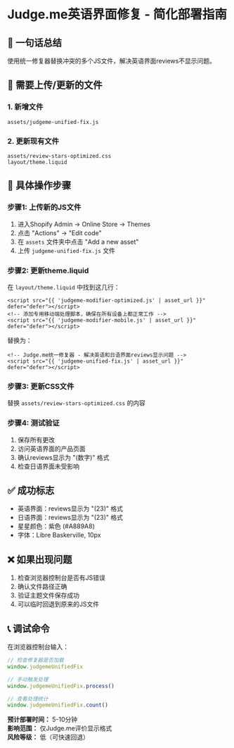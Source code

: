 # Judge.me英语界面修复 - 简化部署指南

## 🎯 一句话总结
使用统一修复器替换冲突的多个JS文件，解决英语界面reviews不显示问题。

## 📁 需要上传/更新的文件

### 1. 新增文件
```
assets/judgeme-unified-fix.js
```

### 2. 更新现有文件
```
assets/review-stars-optimized.css
layout/theme.liquid
```

## 🔄 具体操作步骤

### 步骤1: 上传新的JS文件
1. 进入Shopify Admin → Online Store → Themes
2. 点击 "Actions" → "Edit code"
3. 在 `assets` 文件夹中点击 "Add a new asset"
4. 上传 `judgeme-unified-fix.js` 文件

### 步骤2: 更新theme.liquid
在 `layout/theme.liquid` 中找到这几行：
```liquid
<script src="{{ 'judgeme-modifier-optimized.js' | asset_url }}" defer="defer"></script>
<!-- 添加专用移动端处理脚本，确保在所有设备上都正常工作 -->
<script src="{{ 'judgeme-modifier-mobile.js' | asset_url }}" defer="defer"></script>
```

替换为：
```liquid
<!-- Judge.me统一修复器 - 解决英语和日语界面reviews显示问题 -->
<script src="{{ 'judgeme-unified-fix.js' | asset_url }}" defer="defer"></script>
```

### 步骤3: 更新CSS文件
替换 `assets/review-stars-optimized.css` 的内容

### 步骤4: 测试验证
1. 保存所有更改
2. 访问英语界面的产品页面
3. 确认reviews显示为 "(数字)" 格式
4. 检查日语界面未受影响

## ✅ 成功标志
- 英语界面：reviews显示为 "(23)" 格式
- 日语界面：reviews显示为 "(23)" 格式  
- 星星颜色：紫色 (#A889A8)
- 字体：Libre Baskerville, 10px

## ❌ 如果出现问题
1. 检查浏览器控制台是否有JS错误
2. 确认文件路径正确
3. 验证主题文件保存成功
4. 可以临时回退到原来的JS文件

## 📞 调试命令
在浏览器控制台输入：
```javascript
// 检查修复器是否加载
window.judgemeUnifiedFix

// 手动触发处理
window.judgemeUnifiedFix.process()

// 查看处理统计
window.judgemeUnifiedFix.count()
```

**预计部署时间：** 5-10分钟  
**影响范围：** 仅Judge.me评价显示格式  
**风险等级：** 低（可快速回退）
